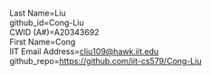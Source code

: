 Last Name=Liu  
github_id=Cong-Liu  
CWID (A#)=A20343692  
First Name=Cong  
IIT Email Address=cliu109@hawk.iit.edu  
github_repo=https://github.com/iit-cs579/Cong-Liu  